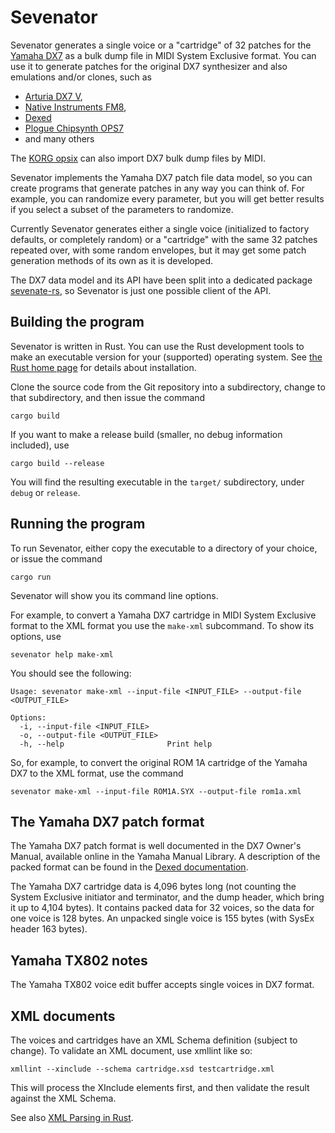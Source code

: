 # Sevenator

Sevenator generates a single voice or a "cartridge" of 32 patches
for the [Yamaha DX7](https://www.yamaha.com/en/about/design/synapses/id_009/)
as a bulk dump file in MIDI System Exclusive format. You can use it to generate patches for the
original DX7 synthesizer and also emulations and/or clones, such as

* [Arturia DX7 V](https://www.arturia.com/dx7-v/overview),
* [Native Instruments FM8](https://www.native-instruments.com/en/products/komplete/synths/fm8/),
* [Dexed](https://asb2m10.github.io/dexed/)
* [Plogue Chipsynth OPS7](https://www.plogue.com/products/chipsynth-ops7.html)
* and many others

The [KORG opsix](https://www.korg.com/us/products/synthesizers/opsix/) can also
import DX7 bulk dump files by MIDI.

Sevenator implements the Yamaha DX7 patch file data model, so you can create
programs that generate patches in any way you can think of. For example, you
can randomize every parameter, but you will get better results if you select
a subset of the parameters to randomize.

Currently Sevenator generates either a single voice (initialized to factory defaults, or
completely random) or a "cartridge" with the same 32 patches
repeated over, with some random envelopes, but it may get some patch generation
methods of its own as it is developed. 

The DX7 data model and its API have been split
into a dedicated package [sevenate-rs](https://github.com/coniferprod/sevenate-rs), so Sevenator is just one possible client of the API.

## Building the program

Sevenator is written in Rust. You can use the Rust development tools to make
an executable version for your (supported) operating system. See [the Rust home page](https://www.rust-lang.org) for details about installation.

Clone the source code from the Git repository into a subdirectory, change to that subdirectory, and then issue the command

    cargo build

If you want to make a release build (smaller, no debug information included), use

    cargo build --release

You will find the resulting executable in the `target/` subdirectory, under
`debug` or `release`.

## Running the program

To run Sevenator, either copy the executable to a directory of your choice,
or issue the command

    cargo run

Sevenator will show you its command line options.

For example, to convert a Yamaha DX7 cartridge in MIDI System Exclusive format
to the XML format you use the `make-xml` subcommand. To show its options, use

    sevenator help make-xml

You should see the following:

    Usage: sevenator make-xml --input-file <INPUT_FILE> --output-file <OUTPUT_FILE>

    Options:
      -i, --input-file <INPUT_FILE>    
      -o, --output-file <OUTPUT_FILE>  
      -h, --help                       Print help

So, for example, to convert the original ROM 1A cartridge of the Yamaha DX7 
to the XML format, use the command

    sevenator make-xml --input-file ROM1A.SYX --output-file rom1a.xml


## The Yamaha DX7 patch format

The Yamaha DX7 patch format is well documented in the DX7 Owner's Manual,
available online in the Yamaha Manual Library. A description of the packed format
can be found in the [Dexed documentation](https://github.com/asb2m10/dexed/blob/master/Documentation/sysex-format.txt).

The Yamaha DX7 cartridge data is 4,096 bytes long (not counting the System
Exclusive initiator and terminator, and the dump header, which bring it up to 4,104 bytes). 
It contains packed data for 32 voices, so the data for one voice is 128 bytes. An unpacked
single voice is 155 bytes (with SysEx header 163 bytes).

## Yamaha TX802 notes

The Yamaha TX802 voice edit buffer accepts single voices in DX7 format.

## XML documents

The voices and cartridges have an XML Schema definition (subject to change).
To validate an XML document, use xmllint like so:

    xmllint --xinclude --schema cartridge.xsd testcartridge.xml

This will process the XInclude elements first, and then validate the result
against the XML Schema.

See also [XML Parsing in Rust](https://mainmatter.com/blog/2020/12/31/xml-and-rust/).
